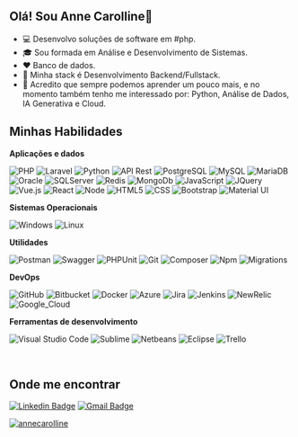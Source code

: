 ## Olá! Sou Anne Carolline👋

- 💻 Desenvolvo soluções de software em #php.
- 🎓 Sou formada em Análise e Desenvolvimento de Sistemas.
- ❤ Banco de dados.
- 💼 Minha stack é Desenvolvimento Backend/Fullstack.
- 👊 Acredito que sempre podemos aprender um pouco mais,
e no momento também tenho me interessado por: Python, Análise de Dados, IA Generativa e Cloud.

## Minhas Habilidades

**Aplicações e dados**

![PHP](https://img.shields.io/badge/-PHP-777BB4?style=for-the-badge&logo=PHP&logoColor=00599C)
![Laravel](https://img.shields.io/badge/Laravel-FF2D20?style=for-the-badge&logo=laravel&logoColor=white)
![Python](https://img.shields.io/badge/-Python-14354C?style=for-the-badge&logo=Python&logoColor=00599C)
![API Rest](https://img.shields.io/badge/-ApiREST-000000?style=for-the-badge&logo=apirest)
![PostgreSQL](https://img.shields.io/badge/-PostgreSQL-316192?style=for-the-badge&logo=postgresql)
![MySQL](https://img.shields.io/badge/-MySQL-333333?style=for-the-badge&logo=mysql)
![MariaDB](https://img.shields.io/badge/-MariaDb-01529E?style=for-the-badge&logo=mariadb)
![Oracle](https://img.shields.io/badge/-Oracle-FA7343?style=for-the-badge&logo=oracle)
![SQLServer](https://img.shields.io/badge/-SQLServer-276DC3?style=for-the-badge&logo=sqlserver)
![Redis](https://img.shields.io/badge/-Redis-333333?style=for-the-badge&logo=redis)
![MongoDb](https://img.shields.io/badge/-MongoDb-333333?style=for-the-badge&logo=mongodb)
![JavaScript](https://img.shields.io/badge/-JavaScript-333333?style=for-the-badge&logo=javascript)
![JQuery](https://img.shields.io/badge/-JQuery-333333?style=for-the-badge&logo=jquery)
![Vue.js](https://img.shields.io/badge/-Vue.js-333333?style=for-the-badge&logo=vue.js)
![React](https://img.shields.io/badge/-React-333333?style=for-the-badge&logo=react)
![Node](https://img.shields.io/badge/-Node-333333?style=for-the-badge&logo=node)
![HTML5](https://img.shields.io/badge/-HTML5-333333?style=for-the-badge&logo=HTML5)
![CSS](https://img.shields.io/badge/-CSS-333333?style=for-the-badge&logo=CSS3&logoColor=1572B6)
![Bootstrap](https://img.shields.io/badge/Bootstrap-563D7C?style=for-the-badge&logo=bootstrap&logoColor=white)
![Material UI](https://img.shields.io/badge/Material--UI-0081CB?style=for-the-badge&logo=material-ui&logoColor=white)


**Sistemas Operacionais**

![Windows](https://img.shields.io/badge/Windows-017AD7?style=for-the-badge&logo=windows&logoColor=white)
![Linux](https://img.shields.io/badge/Linux-E34F26?style=for-the-badge&logo=linux&logoColor=black)


**Utilidades**

![Postman](https://img.shields.io/badge/-Postman-333333?style=for-the-badge&logo=postman)
![Swagger](https://img.shields.io/badge/-Swagger-333333?style=for-the-badge&logo=swagger)
![PHPUnit](https://img.shields.io/badge/-PHPUnit-333333?style=for-the-badge&logo=phpunit)
![Git](https://img.shields.io/badge/-Git-333333?style=for-the-badge&logo=git)
![Composer](https://img.shields.io/badge/-Composer-333333?style=for-the-badge&logo=composer)
![Npm](https://img.shields.io/badge/-Npm-333333?style=for-the-badge&logo=npm)
![Migrations](https://img.shields.io/badge/-Migrations-333333?style=for-the-badge&logo=migrations)

**DevOps**

![GitHub](https://img.shields.io/badge/-GitHub-333333?style=for-the-badge&logo=github)
![Bitbucket](https://img.shields.io/badge/-Bitbucket-333333?style=for-the-badge&logo=bitbucket)
![Docker](https://img.shields.io/badge/-Docker-333333?style=for-the-badge&logo=docker)
![Azure](https://img.shields.io/badge/-Azure-333333?style=for-the-badge&logo=azure)
![Jira](https://img.shields.io/badge/-Jira-333333?style=for-the-badge&logo=jira)
![Jenkins](https://img.shields.io/badge/-Jenkins-333333?style=for-the-badge&logo=jenkins)
![NewRelic](https://img.shields.io/badge/-NewRelic-333333?style=for-the-badge&logo=newrelic)
![Google_Cloud](https://img.shields.io/badge/Google_Cloud-4285F4?style=for-the-badge&logo=google-cloud&logoColor=white)

**Ferramentas de desenvolvimento**

![Visual Studio Code](https://img.shields.io/badge/-Visual%20Studio%20Code-333333?style=for-the-badge&logo=visual-studio-code&logoColor=007ACC)
![Sublime](https://img.shields.io/badge/-Sublime-333333?style=for-the-badge&logo=sublime-ide&logoColor=2C2255)
![Netbeans](https://img.shields.io/badge/-Netbeans-333333?style=for-the-badge&logo=netbeans-ide&logoColor=2C2255)
![Eclipse](https://img.shields.io/badge/-Eclipse-333333?style=for-the-badge&logo=eclipse-ide&logoColor=2C2255)
![Trello](https://img.shields.io/badge/-Trello-333333?style=for-the-badge&logo=trello&logoColor=007ACC)

<br/>

## Onde me encontrar

[![Linkedin Badge](https://img.shields.io/badge/-LinkedIn-800080?style=flat-square&logo=Linkedin&logoColor=dd7f85&link=https://www.linkedin.com/in/annecarolldev/)](https://www.linkedin.com/in/annecarolldev/) 
[![Gmail Badge](https://img.shields.io/badge/-caroll.azev@gmail.com-800080?style=flat-square&logo=Gmail&logoColor=dd7f85&link=mailto:caroll.azev@gmail.com)](mailto:caroll.azev@gmail.com)

[![annecarolline](https://github-readme-stats.vercel.app/api/top-langs/?username=annecarolline&hide=html&layout=compact&theme=radical)](https://github.com/anuraghazra/github-readme-stats)
